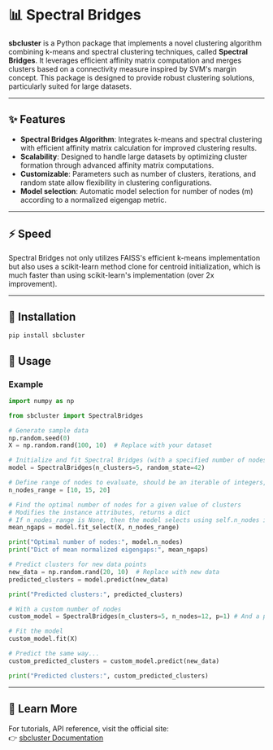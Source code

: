 # 📊 Spectral Bridges

**sbcluster** is a Python package that implements a novel clustering algorithm combining k-means and spectral clustering techniques, called **Spectral Bridges**. It leverages efficient affinity matrix computation and merges clusters based on a connectivity measure inspired by SVM's margin concept. This package is designed to provide robust clustering solutions, particularly suited for large datasets.

---

## ✨ Features

- **Spectral Bridges Algorithm**: Integrates k-means and spectral clustering with efficient affinity matrix calculation for improved clustering results.
- **Scalability**: Designed to handle large datasets by optimizing cluster formation through advanced affinity matrix computations.
- **Customizable**: Parameters such as number of clusters, iterations, and random state allow flexibility in clustering configurations.
- **Model selection**: Automatic model selection for number of nodes (m) according to a normalized eigengap metric.

---

## ⚡ Speed

Spectral Bridges not only utilizes FAISS's efficient k-means implementation but also uses a scikit-learn method clone for centroid initialization, which is much faster than using scikit-learn's implementation (over 2x improvement).

---

## 🚀 Installation

```bash
pip install sbcluster
```

## 🔧 Usage

### Example

```python
import numpy as np

from sbcluster import SpectralBridges

# Generate sample data
np.random.seed(0)
X = np.random.rand(100, 10)  # Replace with your dataset

# Initialize and fit Spectral Bridges (with a specified number of nodes if needed) and random seed
model = SpectralBridges(n_clusters=5, random_state=42)

# Define range of nodes to evaluate, should be an iterable of integers, or None if n_nodes is already set.
n_nodes_range = [10, 15, 20]

# Find the optimal number of nodes for a given value of clusters
# Modifies the instance attributes, returns a dict
# If n_nodes_range is None, then the model selects using self.n_nodes if not None
mean_ngaps = model.fit_select(X, n_nodes_range) 

print("Optimal number of nodes:", model.n_nodes)
print("Dict of mean normalized eigengaps:", mean_ngaps)

# Predict clusters for new data points
new_data = np.random.rand(20, 10)  # Replace with new data
predicted_clusters = model.predict(new_data)

print("Predicted clusters:", predicted_clusters)

# With a custom number of nodes
custom_model = SpectralBridges(n_clusters=5, n_nodes=12, p=1) # And a p-bridge affinity

# Fit the model
custom_model.fit(X)

# Predict the same way...
custom_predicted_clusters = custom_model.predict(new_data)

print("Predicted clusters:", custom_predicted_clusters)
```

---

## 📖 Learn More

For tutorials, API reference, visit the official site:  
👉 [sbcluster Documentation](https://felixlaplante0.gitlab.io/sbcluster)